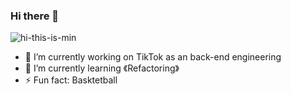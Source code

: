 ### Hi there 👋

<!--
**xiaomineu/xiaomineu** is a ✨ _special_ ✨ repository because its `README.md` (this file) appears on your GitHub profile.

Here are some ideas to get you started:

- 👯 I’m looking to collaborate on ...
- 💬 Ask me about ...
- 😄 Pronouns: ...
- 📫 How to reach me: ...
- 🤔 I’m looking for help with ...

-->
![hi-this-is-min](https://user-images.githubusercontent.com/39916804/217260800-fc416508-c94e-4ce1-a2ef-2002df7ff856.svg)

- 🔭 I’m currently working on TikTok as an back-end engineering
- 🌱 I’m currently learning 《Refactoring》
- ⚡ Fun fact: Basktetball
